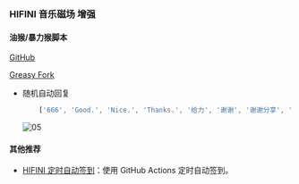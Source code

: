 ### HIFINI 音乐磁场 增强

#### 油猴/暴力猴脚本

[GitHub](https://github.com/ewigl/hus)

[Greasy Fork](https://greasyfork.org/zh-CN/scripts/502411-hifini-%E9%9F%B3%E4%B9%90%E7%A3%81%E5%9C%BA-%E5%A2%9E%E5%BC%BA)

-   随机自动回复

    ```Javascript
        ['666', 'Good.', 'Nice.', 'Thanks.', '给力', '谢谢', '谢谢分享', '谢谢大佬', '感谢', '感谢分享', '感谢大佬'],
    ```

    ![05](https://raw.githubusercontent.com/ewigl/hus/main/images/00.png)

#### 其他推荐

-   [HIFINI 定时自动签到](https://github.com/ewigl/hifini-auto-checkin)：使用 GitHub Actions 定时自动签到。
